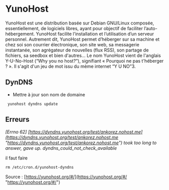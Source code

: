# YunoHost

YunoHost est une distribution basée sur Debian GNU/Linux composée, essentiellement, de logiciels libres, ayant pour objectif de faciliter l’auto-hébergement. YunoHost facilite l’installation et l’utilisation d’un serveur personnel. Autrement dit, YunoHost permet d’héberger sur sa machine et chez soi son courrier électronique, son site web, sa messagerie instantanée, son agrégateur de nouvelles (flux RSS), son partage de fichiers, sa seedbox et bien d'autres… Le nom YunoHost vient de l'anglais Y-U-No-Host (“Why you no host?”), signifiant « Pourquoi ne pas t'héberger ? ». Il s'agit d'un jeu de mot issu du mème internet “Y U NO”3.

## DynDNS

- Mettre à jour son nom de domaine

```shell
 yunohost dyndns update
```

## Erreurs

*[Errno 62] [https://dyndns.yunohost.org/test/ankorez.nohost.me](https://dyndns.yunohost.org/test/ankorez.nohost.me "https://dyndns.yunohost.org/test/ankorez.nohost.me") took too long to answer, gave up. dyndns_could_not_check_available*

il faut faire

```
rm /etc/cron.d/yunohost-dyndns
```

Source : [https://yunohost.org/#/](https://yunohost.org/#/ "https://yunohost.org/#/")
